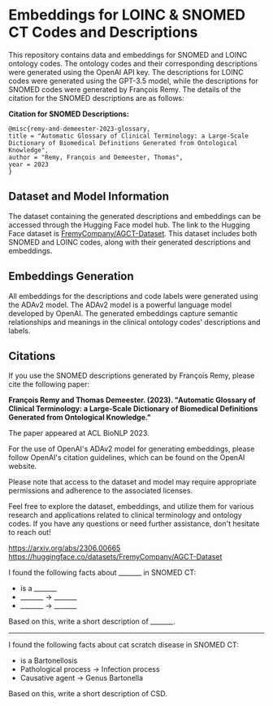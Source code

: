 # Embeddings for LOINC & SNOMED CT Codes and Descriptions

This repository contains data and embeddings for SNOMED and LOINC ontology codes. The ontology codes and their corresponding descriptions were generated using the OpenAI API key. The descriptions for LOINC codes were generated using the GPT-3.5 model, while the descriptions for SNOMED codes were generated by François Remy. The details of the citation for the SNOMED descriptions are as follows:

**Citation for SNOMED Descriptions:**
```
@misc{remy-and-demeester-2023-glossary,
title = "Automatic Glossary of Clinical Terminology: a Large-Scale Dictionary of Biomedical Definitions Generated from Ontological Knowledge",
author = "Remy, François and Demeester, Thomas",
year = 2023
}
```

## Dataset and Model Information

The dataset containing the generated descriptions and embeddings can be accessed through the Hugging Face model hub. The link to the Hugging Face dataset is [FremyCompany/AGCT-Dataset](https://huggingface.co/datasets/FremyCompany/AGCT-Dataset). This dataset includes both SNOMED and LOINC codes, along with their generated descriptions and embeddings.

## Embeddings Generation

All embeddings for the descriptions and code labels were generated using the ADAv2 model. The ADAv2 model is a powerful language model developed by OpenAI. The generated embeddings capture semantic relationships and meanings in the clinical ontology codes' descriptions and labels.

## Citations

If you use the SNOMED descriptions generated by François Remy, please cite the following paper:

**François Remy and Thomas Demeester. (2023). "Automatic Glossary of Clinical Terminology: a Large-Scale Dictionary of Biomedical Definitions Generated from Ontological Knowledge."**

The paper appeared at ACL BioNLP 2023.

For the use of OpenAI's ADAv2 model for generating embeddings, please follow OpenAI's citation guidelines, which can be found on the OpenAI website.

Please note that access to the dataset and model may require appropriate permissions and adherence to the associated licenses.

Feel free to explore the dataset, embeddings, and utilize them for various research and applications related to clinical terminology and ontology codes. If you have any questions or need further assistance, don't hesitate to reach out!


https://arxiv.org/abs/2306.00665
https://huggingface.co/datasets/FremyCompany/AGCT-Dataset

I found the following facts about _______ in SNOMED CT:
- is a _______
- _______ -> _______
- _______ -> _______

Based on this, write a short description of _______.

----------

I found the following facts about cat scratch disease in SNOMED CT:
- is a Bartonellosis
- Pathological process -> Infection process
- Causative agent -> Genus Bartonella

Based on this, write a short description of CSD.
